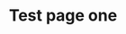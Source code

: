 ---
title: Test page one
description: Test page one description
tags:
    - child care centers
    - curb ramps
    - education
---